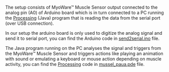 The setup consists of MyoWare™ Muscle Sensor output connected to the analog pin (A0) of Arduino board which is in turn connected to a PC running the [Processing](https://processing.org) (Java) program that is reading the data from the serial port (over USB connection).  

In our setup the arduino board is only used to digitize the analog signal and send it to serial port, you can find the Arduino code in [send2serial.ino](send2serial.ino) file.  

The Java program running on the PC analyses the signal and triggers from the MyoWare™ Muscle Sensor and triggers actions like playing an animation with sound or emulating a keyboard or mouse action depending on muscle activity, you can find the [Processing](https://processing.org) code in [mussel_paua.pde](mussel_paua.pde) file.
